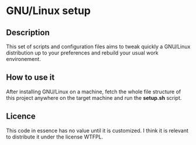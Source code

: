 # GNU/Linux setup

## Description
This set of scripts and configuration files aims to tweak quickly a GNU/Linux distribution up to your preferences and rebuild your usual work environement.

## How to use it
After installing GNU/Linux on a machine, fetch the whole file structure of this project anywhere on the target machine and run the **setup.sh** script.

## Licence
This code in essence has no value until it is customized. I think it is relevant to distribute it under the license WTFPL.

